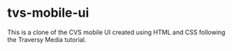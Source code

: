 # tvs-mobile-ui
This is a clone of the CVS mobile UI created using HTML and CSS following the Traversy Media tutorial. 
